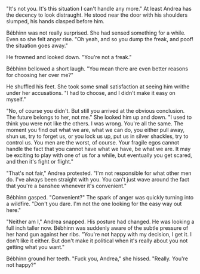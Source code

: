 "It's not you. It's this situation I can't handle any more." At least Andrea has the decency to look distraught. He stood near the door with his shoulders slumped, his hands clasped before him. 

Bébhinn was not really surprised. She had sensed something for a while. Even so she felt anger rise. "Oh yeah, and so you dump the freak, and poof! the situation goes away."

He frowned and looked down. "You're not a freak."

Bébhinn bellowed a short laugh. "You mean there are even better reasons for choosing her over me?"

He shuffled his feet. She took some small satisfaction at seeing him writhe under her accusations. "I had to choose, and I didn't make it easy on myself."

"No, of course you didn't. But still you arrived at the obvious conclusion. The future belongs to her, not me." She looked him up and down. "I used to think you were not like the others. I was wrong. You're all the same. The moment you find out what we are, what we can do, you either pull away, shun us, try to forget us, or you lock us up, put us in silver shackles, try to control us. You men are the worst, of course. Your fragile egos cannot handle the fact that you cannot have what we have, be what we are. It may be exciting to play with one of us for a while, but eventually you get scared, and then it's fight or flight."

"That's not fair," Andrea protested. "I'm not responsible for what other men do. I've always been straight with you. You can't just wave around the fact that you're a banshee whenever it's convenient."

Bébhinn gasped. "Convenient?" The spark of anger was quickly turning into a wildfire. "Don't you dare. I'm not the one looking for the easy way out here."

"Neither am I," Andrea snapped. His posture had changed. He was looking a full inch taller now. Bébhinn was suddenly aware of the subtle pressure of her hand gun against her ribs. "You're not happy with my decision, I get it. I don't like it either. But don't make it political when it's really about you not getting what you want."

Bébhinn ground her teeth. "Fuck you, Andrea," she hissed. "Really. You're not happy?" 